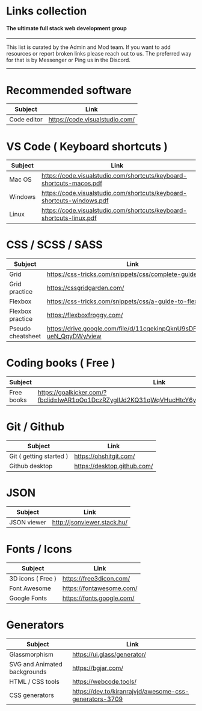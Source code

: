
# Links collection

#### The ultimate full stack web development group

---

This list is curated by the Admin and Mod team. If you want to add resources or report broken links please reach out to us.
The preferred way for that is by Messenger or Ping us in the Discord.

---

# Recommended software

| Subject     | Link                           |
| ----------- | ------------------------------ |
| Code editor | https://code.visualstudio.com/ |

# VS Code ( Keyboard shortcuts )

| Subject | Link                                                                   |
| ------- | ---------------------------------------------------------------------- |
| Mac OS  | https://code.visualstudio.com/shortcuts/keyboard-shortcuts-macos.pdf   |
| Windows | https://code.visualstudio.com/shortcuts/keyboard-shortcuts-windows.pdf |
| Linux   | https://code.visualstudio.com/shortcuts/keyboard-shortcuts-linux.pdf   |

# CSS / SCSS / SASS

| Subject           | Link                                                                   |
| ----------------- | ---------------------------------------------------------------------- |
| Grid              | https://css-tricks.com/snippets/css/complete-guide-grid/               |
| Grid practice     | https://cssgridgarden.com/                                             |
| Flexbox           | https://css-tricks.com/snippets/css/a-guide-to-flexbox/                |
| Flexbox practice  | https://flexboxfroggy.com/                                             |
| Pseudo cheatsheet | https://drive.google.com/file/d/11cqekinpQknU9sDFddJ7c-ueN_QqyDWy/view |

# Coding books ( Free )

| Subject    | Link                                                                                         |
| ---------- | -------------------------------------------------------------------------------------------- |
| Free books | https://goalkicker.com/?fbclid=IwAR1oOo1DczRZygIUd2KQ31qWqVHucHtcY6ylYVcj7pzFKGrwKFbXE_icumw |

# Git / Github

| Subject                 | Link                        |
| ----------------------- | --------------------------- |
| Git ( getting started ) | https://ohshitgit.com/      |
| Github desktop          | https://desktop.github.com/ |

# JSON

| Subject     | Link                        |
| ----------- | --------------------------- |
| JSON viewer | http://jsonviewer.stack.hu/ |

# Fonts / Icons

| Subject           | Link                      |
| ----------------- | ------------------------- |
| 3D icons ( Free ) | https://free3dicon.com/   |
| Font Awesome      | https://fontawesome.com/  |
| Google Fonts      | https://fonts.google.com/ |

# Generators

| Subject                      | Link                                                       |
| ---------------------------- | ---------------------------                                |
| Glassmorphism                | https://ui.glass/generator/                                |
| SVG and Animated backgrounds | https://bgjar.com/                                         |
| HTML / CSS tools             | https://webcode.tools/                                     |
| CSS generators               | https://dev.to/kiranrajvjd/awesome-css-generators-3709     |




